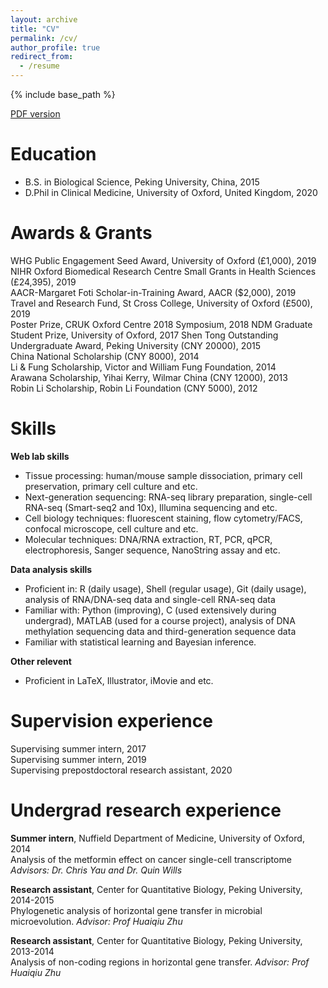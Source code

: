 ```yaml
---
layout: archive
title: "CV"
permalink: /cv/
author_profile: true
redirect_from:
  - /resume
---
```


{% include base_path %}

[PDF version](http://zhiyhu.github.io/files/Zhiyuan_CV.pdf)

Education
======
* B.S. in Biological Science, Peking University, China, 2015
* D.Phil in Clinical Medicine, University of Oxford, United Kingdom, 2020


Awards & Grants
======
WHG Public Engagement Seed Award, University of Oxford (£1,000), 2019  
NIHR Oxford Biomedical Research Centre Small Grants in Health Sciences (£24,395), 2019  
AACR-Margaret Foti Scholar-in-Training Award, AACR ($2,000), 2019  
Travel and Research Fund, St Cross College, University of Oxford (£500), 2019  
Poster Prize, CRUK Oxford Centre 2018 Symposium, 2018 
NDM Graduate Student Prize, University of Oxford, 2017 
Shen Tong Outstanding Undergraduate Award, Peking University (CNY 20000), 2015  
China National Scholarship (CNY 8000), 2014  
Li & Fung Scholarship, Victor and William Fung Foundation, 2014  
Arawana Scholarship, Yihai Kerry, Wilmar China (CNY 12000), 2013  
Robin Li Scholarship, Robin Li Foundation (CNY 5000), 2012  


Skills
======
**Web lab skills**
* Tissue processing: human/mouse sample dissociation, primary cell preservation, primary cell culture and etc.
* Next-generation sequencing: RNA-seq library preparation, single-cell RNA-seq (Smart-seq2 and 10x), Illumina sequencing and etc.
* Cell biology techniques: fluorescent staining, flow cytometry/FACS, confocal microscope, cell culture and etc.
* Molecular techniques: DNA/RNA extraction, RT, PCR, qPCR, electrophoresis, Sanger sequence, NanoString assay and etc.

**Data analysis skills**
* Proficient in: R (daily usage), Shell (regular usage), Git (daily usage), analysis of RNA/DNA-seq data and single-cell RNA-seq data
* Familiar with: Python (improving), C (used extensively during undergrad), MATLAB (used for a course project), analysis of DNA methylation sequencing data and third-generation sequence data
* Familiar with statistical learning and Bayesian inference.

**Other relevent**
* Proficient in LaTeX, Illustrator, iMovie and etc.


Supervision experience
======
Supervising summer intern, 2017  
Supervising summer intern, 2019  
Supervising prepostdoctoral research assistant, 2020  


Undergrad research experience
======
**Summer intern**, Nuffield Department of Medicine, University of Oxford, 2014  
Analysis of the metformin effect on cancer single-cell transcriptome *Advisors: Dr. Chris Yau and Dr. Quin Wills*

**Research assistant**, Center for Quantitative Biology, Peking University, 2014-2015  
Phylogenetic analysis of horizontal gene transfer in microbial microevolution. *Advisor: Prof Huaiqiu Zhu*

**Research assistant**, Center for Quantitative Biology, Peking University, 2013-2014  
Analysis of non-coding regions in horizontal gene transfer. *Advisor: Prof Huaiqiu Zhu*

